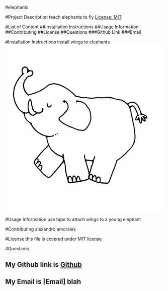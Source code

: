 #elephants

#Project Description
teach elephants to fly [License: MIT](https://img.shields.io/badge/License-MIT-yellow.svg)

#List of Content
    ##Installation Instructions
    ##Usage Information
    ##Contributing
    ##License
    ##Questions
        ###Github Link
        ###Email

#Installation Instructions
install wings to elephants
![First image](/Images/image1.jpg)

#Usage Information
use tape to attach wings to a young elephant

#Contributing
alexandro amorales

#License
this file is covered under MIT license

#Questions
## My Github link is [Github](https://github.com/umnovjp)
## My Email is [Email] blah
    